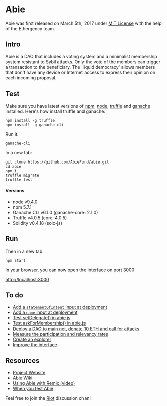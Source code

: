 # Abie

Abie was first released on March 5th, 2017 under [MIT License](https://github.com/AbieFund/abie/blob/master/LICENSE) with the help of the Ethergency team.

## Intro

Abie is a DAO that includes a voting system and a minimalist membership system resistant to Sybil attacks. Only the vote of the members can trigger a transaction to the beneficiary. The 'liquid democracy' allows members that don't have any device or Internet access to express their opinion on each incoming proposal.

## Test

Make sure you have latest versions of [npm](https://www.npmjs.com/), [node](https://nodejs.org/en/), [truffle](https://github.com/trufflesuite/truffle) and [ganache](https://www.npmjs.com/package/ganache-cli) installed. Here's how install truffle and ganache:

```
npm install -g truffle
npm install -g ganache-cli
```
Run it: 

```
ganache-cli
```

In a new tab:

```
git clone https://github.com/AbieFund/abie.git
cd abie
npm i
truffle migrate
truffle test
```
#### Versions

* node v9.4.0
* npm 5.7.1
* Ganache CLI v6.1.0 (ganache-core: 2.1.0)
* Truffle v4.0.5 (core: 4.0.5)
* Solidity v0.4.18 (solc-js)

## Run

Then in a new tab: 

```
npm start
```

In your browser, you can now open the interface on port 3000:  

[http://localhost:3000](http://localhost:3000)

## To do

* [Add a `statementOfIntent` input at deployment](https://github.com/AbieFund/abie/projects/1#card-9604673)
* [Add a `name` input at deployment](https://github.com/AbieFund/abie/projects/1#card-9604684)
* [Test setDelegate() in abie.js ](https://github.com/AbieFund/abie/projects/1#card-9604692)
* [Test askForMembership() in abie.js ](https://github.com/AbieFund/abie/projects/1#card-9604696)
* [Deploy a DAO to main net, donate 10 ETH and call for attacks](https://github.com/AbieFund/abie/projects/1#card-9604705)
* [Measure the participation and relevancy rates](https://github.com/AbieFund/abie/projects/1#card-9604708)
* [Create an explorer](https://github.com/AbieFund/abie/projects/1#card-9604722)
* [Improve the interface](https://github.com/AbieFund/abie/projects/1#card-9604731)

## Resources

* [Project Website](http://abie.fund/) 
* [Abie Wiki](https://github.com/AbieFund/abie/wiki)
* [Using Abie with Remix (video)](https://youtu.be/NCzbua9R_eE)
* [When you test Abie](https://imgur.com/a/m7fFvVi)

Feel free to join the [Riot](https://riot.im/app/#/room/#abie:matrix.org) discussion chan!
